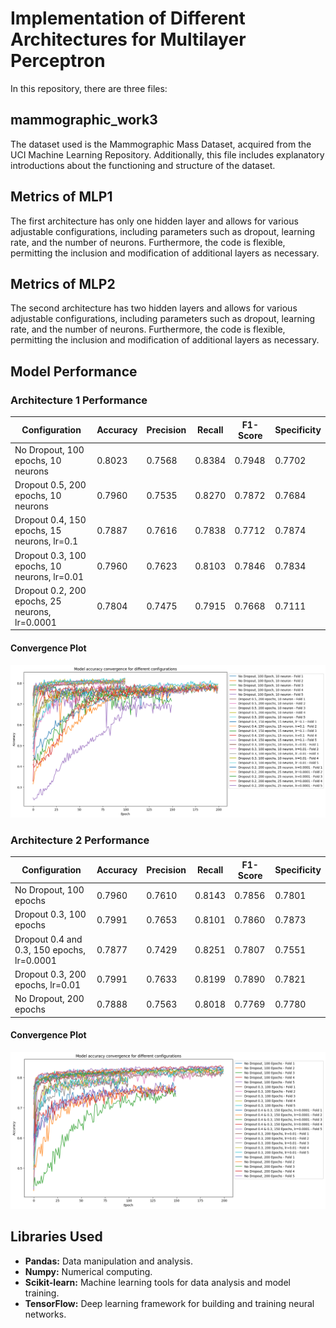 # Implementation of Different Architectures for Multilayer Perceptron

In this repository, there are three files:

## mammographic_work3
The dataset used is the Mammographic Mass Dataset, acquired from the UCI Machine Learning Repository. Additionally, this file includes explanatory introductions about the functioning and structure of the dataset.

## Metrics of MLP1
The first architecture has only one hidden layer and allows for various adjustable configurations, including parameters such as dropout, learning rate, and the number of neurons. Furthermore, the code is flexible, permitting the inclusion and modification of additional layers as necessary.

## Metrics of MLP2
The second architecture has two hidden layers and allows for various adjustable configurations, including parameters such as dropout, learning rate, and the number of neurons. Furthermore, the code is flexible, permitting the inclusion and modification of additional layers as necessary.

## Model Performance

### Architecture 1 Performance

| Configuration                          | Accuracy | Precision | Recall | F1-Score | Specificity |
|----------------------------------------|----------|-----------|--------|----------|-------------|
| No Dropout, 100 epochs, 10 neurons     | 0.8023   | 0.7568    | 0.8384 | 0.7948   | 0.7702      |
| Dropout 0.5, 200 epochs, 10 neurons    | 0.7960   | 0.7535    | 0.8270 | 0.7872   | 0.7684      |
| Dropout 0.4, 150 epochs, 15 neurons, lr=0.1  | 0.7887   | 0.7616    | 0.7838 | 0.7712   | 0.7874      |
| Dropout 0.3, 100 epochs, 10 neurons, lr=0.01 | 0.7960   | 0.7623    | 0.8103 | 0.7846   | 0.7834      |
| Dropout 0.2, 200 epochs, 25 neurons, lr=0.0001| 0.7804   | 0.7475    | 0.7915 | 0.7668   | 0.7111      |

#### Convergence Plot
![Architecture 1 Convergence](model_accuracy_convergence_MLP1.png)

### Architecture 2 Performance

| Configuration                          | Accuracy | Precision | Recall | F1-Score | Specificity |
|----------------------------------------|----------|-----------|--------|----------|-------------|
| No Dropout, 100 epochs                 | 0.7960   | 0.7610    | 0.8143 | 0.7856   | 0.7801      |
| Dropout 0.3, 100 epochs                | 0.7991   | 0.7653    | 0.8101 | 0.7860   | 0.7873      |
| Dropout 0.4 and 0.3, 150 epochs, lr=0.0001 | 0.7877   | 0.7429    | 0.8251 | 0.7807   | 0.7551      |
| Dropout 0.3, 200 epochs, lr=0.01       | 0.7991   | 0.7633    | 0.8199 | 0.7890   | 0.7821      |
| No Dropout, 200 epochs                 | 0.7888   | 0.7563    | 0.8018 | 0.7769   | 0.7780      |

#### Convergence Plot
![Architecture 2 Convergence](model_accuracy_convergence_MLP2.png)

## Libraries Used

- **Pandas:** Data manipulation and analysis.
- **Numpy:** Numerical computing.
- **Scikit-learn:** Machine learning tools for data analysis and model training.
- **TensorFlow:** Deep learning framework for building and training neural networks.
